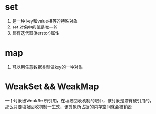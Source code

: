 # set
1. 是一种 key和value相等的特殊对象
2. set 对象中的值是唯一的
3. 具有迭代器(iterator)属性


# map
1. 可以用任意数据类型做key的一种对象



# WeakSet  && WeakMap
一个对象被WeakSet所引用，在垃圾回收机制的眼中，该对象是没有被引用的，
那么只要垃圾回收机制一生效，该对象所占据的内存空间就会被销毁